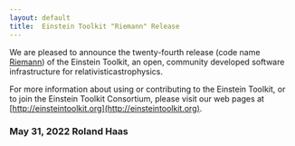 ```yaml
---
layout: default
title:  Einstein Toolkit "Riemann" Release
---
```

We are pleased to announce the twenty-fourth release (code name
[Riemann](https://en.wikipedia.org/wiki/Bernhard_Riemann)) of the
Einstein Toolkit, an open, community developed software infrastructure for
relativisticastrophysics.

For more information about using or contributing to the Einstein Toolkit, or to
join the Einstein Toolkit Consortium, please visit our web pages at
[http://einsteintoolkit.org](http://einsteintoolkit.org).

### May 31, 2022 Roland Haas
